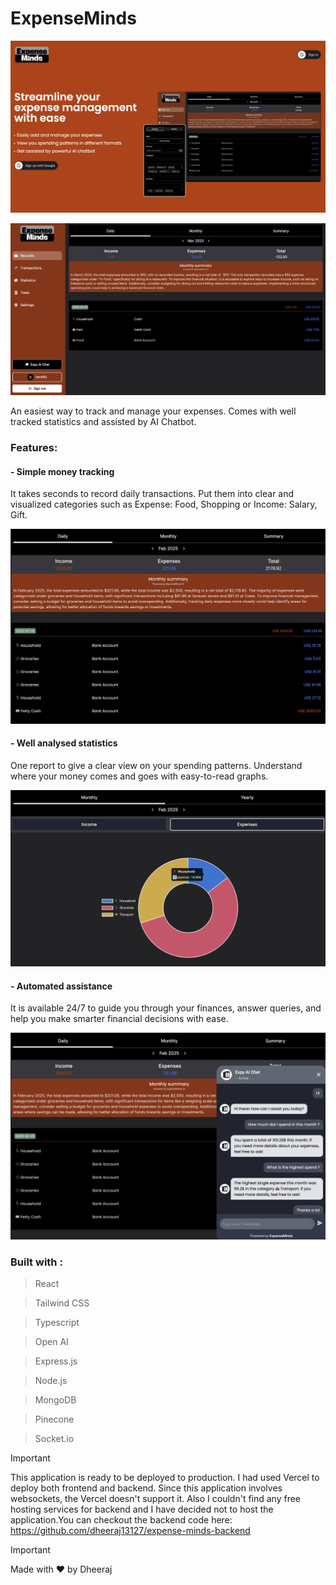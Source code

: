 # ExpenseMinds

![ExpenseMinds Image](./src/assets/em-landing.png)

![ExpenseMinds View](./src/assets/landing-full.png)

An easiest way to track and manage your expenses. Comes with well tracked statistics and assisted by AI Chatbot.

### Features:

#### - Simple money tracking

It takes seconds to record daily transactions. Put them into clear and visualized categories such as Expense: Food, Shopping or Income: Salary, Gift.

<img src="./src/assets/transactions.png" width="750">

#### - Well analysed statistics

One report to give a clear view on your spending patterns. Understand where your money comes and goes with easy-to-read graphs.

<img src="./src/assets/statistics.png" width="750">

#### - Automated assistance

It is available 24/7 to guide you through your finances, answer queries, and help you make smarter financial decisions with ease.

<img src="./src/assets/chatbot.png" width="750">

### Built with :

> React

> Tailwind CSS

> Typescript

> Open AI

> Express.js

> Node.js

> MongoDB

> Pinecone

> Socket.io


> [!IMPORTANT]
> This application is ready to be deployed to production. I had used Vercel to deploy both frontend and backend. Since this application involves websockets, the Vercel doesn't support it. Also I couldn't find any free hosting services for backend and I have decided not to host the application.You can checkout the backend code here: https://github.com/dheeraj13127/expense-minds-backend

> [!IMPORTANT]
> Made with :heart: by Dheeraj
 
